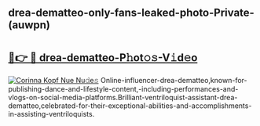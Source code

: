 ## drea-dematteo-only-fans​-leaked-photo​-Private-(auwpn)


# <h2><a href="https://mediaupload.pro?title=drea-dematteo&ref=git">🔗👉 🔴 drea-dematteo-P𝚑ot𝚘𝚜-V𝚒d𝚎o</a></h2>

[![Corinna Kopf Nue Nu𝚍e𝚜](https://i.imgur.com/0qMVB7G.gif)](https://mediaupload.pro?title=drea-dematteo&ref=git)
Online-influencer-drea-dematteo,known-for-publishing-dance-and-lifestyle-content,-including-performances-and-vlogs-on-social-media-platforms.Brilliant-ventriloquist-assistant-drea-dematteo,celebrated-for-their-exceptional-abilities-and-accomplishments-in-assisting-ventriloquists.  